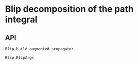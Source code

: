 # Blip decomposition of the path integral

## API
```@docs
Blip.build_augmented_propagator
```

```@docs
Blip.BlipArgs
```